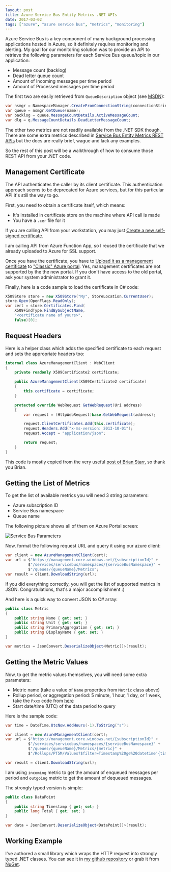 ```yaml
---
layout: post
title: Azure Service Bus Entity Metrics .NET APIs
date: 2017-03-02
tags: ["azure", "azure service bus", "metrics", "monitoring"]
---
```


Azure Service Bus is a key component of many background processing applications
hosted in Azure,
so it definitely requires monitoring and alerting. My goal for our 
monitoring solution was to provide an API to retrieve the following parameters
for each Service Bus queue/topic in our application:
- Message count (backlog)
- Dead letter queue count
- Amount of Incoming messages per time period
- Amount of Processed messages per time period

The first two are easily retrieved from `QueueDescription` object (see 
[MSDN](https://msdn.microsoft.com/library/azure/hh780773.aspx)):

``` cs
var nsmgr = NamespaceManager.CreateFromConnectionString(connectionString);
var queue = nsmgr.GetQueue(name);
var backlog = queue.MessageCountDetails.ActiveMessageCount;
var dlq = q.MessageCountDetails.DeadLetterMessageCount;
```

The other two metrics are not readily available from the .NET SDK though.
There are some extra metrics described in
[Service Bus Entity Metrics REST APIs](https://docs.microsoft.com/en-us/rest/api/servicebus/service-bus-entity-metrics-rest-apis)
but the docs are really brief, wague and lack any examples.

So the rest of this post will be a walkthrough of how to consume those 
REST API from your .NET code.

Management Certificate
----------------------

The API authenticates the caller by its client certificate. This authentication
approach seems to be deprecated for Azure services, but for this particular
API it's still the way to go.

First, you need to obtain a certificate itself, which means:
- It's installed in certificate store on the machine where API call is made
- You have a `.cer` file for it

If you are calling API from your workstation, you may just 
[Create a new self-signed certificate](https://docs.microsoft.com/en-us/azure/cloud-services/cloud-services-certs-create).

I am calling API from Azure Function App, so I reused the certificate that we already
uploaded to Azure for SSL support.

Once you have the certificate, you have to 
[Upload it as a management certificate](https://docs.microsoft.com/en-us/azure/azure-api-management-certs)
to ["Classic" Azure portal](https://manage.windowsazure.com). Yes, 
management certificates are not supported by the the new portal. If you don't
have access to the old portal, ask your system administrator to grant it.

Finally, here is a code sample to load the certificate in C# code:

``` cs
X509Store store = new X509Store("My", StoreLocation.CurrentUser);
store.Open(OpenFlags.ReadOnly);
var cert = store.Certificates.Find(
    X509FindType.FindBySubjectName, 
    "<certificate name of yours>", 
    false)[0];
```

Request Headers
---------------

Here is a helper class which adds the specified certificate to each request 
and sets the appropriate headers too:

``` cs
internal class AzureManagementClient : WebClient
{
    private readonly X509Certificate2 certificate;

    public AzureManagementClient(X509Certificate2 certificate)
    {
        this.certificate = certificate;
    }

    protected override WebRequest GetWebRequest(Uri address)
    {
        var request = (HttpWebRequest)base.GetWebRequest(address);

        request.ClientCertificates.Add(this.certificate);
        request.Headers.Add("x-ms-version: 2013-10-01");
        request.Accept = "application/json";

        return request;
    }
}
```

This code is mostly copied from the very useful 
[post of Brian Starr](https://cincycoder.wordpress.com/2015/11/18/azure-service-bus-entity-metrics-api/),
so thank you Brian.

Getting the List of Metrics
---------------------------

To get the list of available metrics you will need 3 string parameters:
- Azure subscription ID
- Service Bus namespace
- Queue name

The following picture shows all of them on Azure Portal screen:

![Service Bus Parameters](/servicebusparameters.png)

Now, format the following request URL and query it using our azure client:

``` cs
var client = new AzureManagementClient(cert);
var url = $"https://management.core.windows.net/{subscriptionId}" +
          $"/services/servicebus/namespaces/{serviceBusNamespace}" +
          $"/queues/{queueName}/Metrics";
var result = client.DownloadString(url);
```

If you did everything correctly, you will get the list of supported metrics
in JSON. Congratulations, that's a major accomplishment :)

And here is a quick way to convert JSON to C# array:

``` cs
public class Metric
{
    public string Name { get; set; }
    public string Unit { get; set; }
    public string PrimaryAggregation { get; set; }
    public string DisplayName { get; set; }
}
```

``` cs
var metrics = JsonConvert.DeserializeObject<Metric[]>(result);
```

Getting the Metric Values
-------------------------

Now, to get the metric values themselves, you will need some extra 
parameters:

- Metric name (take a value of `Name` properties from `Metric` class above)
- Rollup period, or aggregation period: 5 minute, 1 hour, 1 day, or 1 week,
take the `Pxxx` code from [here](https://docs.microsoft.com/en-us/rest/api/servicebus/supported-rollups)
- Start date/time (UTC) of the data period to query

Here is the sample code:

``` cs
var time = DateTime.UtcNow.AddHours(-1).ToString("s");

var client = new AzureManagementClient(cert);
var url = $"https://management.core.windows.net/{subscriptionId}" +
          $"/services/servicebus/namespaces/{serviceBusNamespace}" +
          $"/queues/{queueName}/Metrics/{metric}" +
          $"/Rollups/PT5M/Values?$filter=Timestamp%20ge%20datetime'{time}Z'";

var result = client.DownloadString(url);
```

I am using `incoming` metric to get the amount of enqueued messages per period
and `outgoing` metric to get the amount of dequeued messages.

The strongly typed version is simple:

``` cs
public class DataPoint
{
    public string Timestamp { get; set; }
    public long Total { get; set; }
}
```

``` cs
var data = JsonConvert.DeserializeObject<DataPoint[]>(result);
```

Working Example
---------------

I've authored a small library which wraps the HTTP request into strongly
typed .NET classes. You can see it in
[my github repository](https://github.com/mikhailshilkov/ServiceBusEntityMetrics)
or grab it from [NuGet](https://www.nuget.org/packages/MikhailIo.ServiceBusEntityMetrics/).